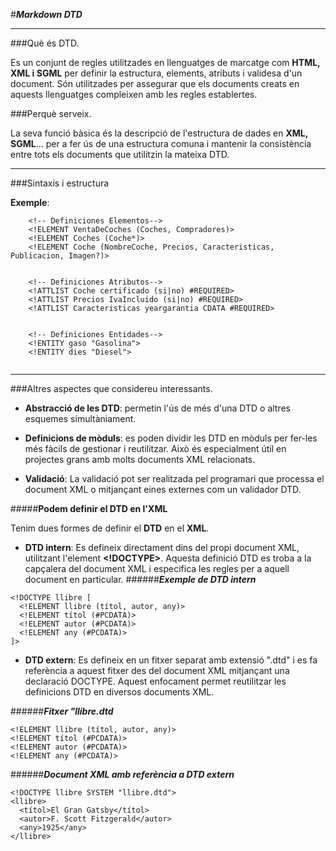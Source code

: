 #***Markdown DTD***



---


###Què és DTD.


Es un conjunt de regles utilitzades en llenguatges de marcatge com **HTML, XML i SGML** per definir la estructura, elements, atributs i validesa d'un document. Són utilitzades per assegurar que els documents creats en aquests llenguatges compleixen amb les regles establertes.


###Perquè serveix.


La seva funció bàsica és la descripció de l'estructura de dades en **XML, SGML**... per a fer ús de una estructura comuna i mantenir la consistència entre tots els documents que utilitzin la mateixa DTD.


---
###Sintaxis i estructura

**Exemple**:


```
    <!-- Definiciones Elementos-->
    <!ELEMENT VentaDeCoches (Coches, Compradores)>
    <!ELEMENT Coches (Coche*)>
    <!ELEMENT Coche (NombreCoche, Precios, Caracteristicas, Publicacion, Imagen?)>
 
   
    <!-- Definiciones Atributos-->
    <!ATTLIST Coche certificado (si|no) #REQUIRED>
    <!ATTLIST Precios IvaIncluido (si|no) #REQUIRED>
    <!ATTLIST Caracteristicas yeargarantia CDATA #REQUIRED>


    <!-- Definiciones Entidades-->
    <!ENTITY gaso "Gasolina">
    <!ENTITY dies "Diesel">


```
---


###Altres aspectes que considereu interessants.


- **Abstracció de les DTD**: permetin l'ús de més d'una DTD o altres esquemes simultàniament.


- **Definicions de mòduls**: es poden dividir les DTD en mòduls per fer-les més fàcils de gestionar i reutilitzar. Això és especialment útil en projectes grans amb molts documents XML relacionats.


- **Validació**: La validació pot ser realitzada pel programari que processa el document XML o mitjançant eines externes com un validador DTD.

#####**Podem definir el DTD en l'XML**

Tenim dues formes de definir el **DTD** en el **XML**.

- **DTD intern**: Es defineix directament dins del propi document XML, utilitzant l'element **<!DOCTYPE>**. Aquesta definició DTD es troba a la capçalera del document XML i especifica les regles per a aquell document en particular.
######***Exemple de DTD intern***

~~~
<!DOCTYPE llibre [
  <!ELEMENT llibre (títol, autor, any)>
  <!ELEMENT títol (#PCDATA)>
  <!ELEMENT autor (#PCDATA)>
  <!ELEMENT any (#PCDATA)>
]>
~~~


- **DTD extern**: Es defineix en un fitxer separat amb extensió ".dtd" i es fa referència a aquest fitxer des del document XML mitjançant una declaració DOCTYPE. Aquest enfocament permet reutilitzar les definicions DTD en diversos documents XML.


######***Fitxer "llibre.dtd***
~~~
<!ELEMENT llibre (títol, autor, any)>
<!ELEMENT títol (#PCDATA)>
<!ELEMENT autor (#PCDATA)>
<!ELEMENT any (#PCDATA)>
~~~
######***Document XML amb referència a DTD extern***
~~~
<!DOCTYPE llibre SYSTEM "llibre.dtd">
<llibre>
  <títol>El Gran Gatsby</títol>
  <autor>F. Scott Fitzgerald</autor>
  <any>1925</any>
</llibre>
~~~
